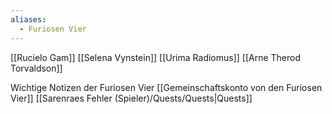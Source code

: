 ```yaml
---
aliases:
  - Furiosen Vier
---
```


[[Rucielo Gam]]
[[Selena Vynstein]]
[[Urima Radiomus]]
[[Arne Therod Torvaldson]]


Wichtige Notizen der Furiosen Vier
[[Gemeinschaftskonto von den Furiosen Vier]]
[[Sarenraes Fehler (Spieler)/Quests/Quests|Quests]]


